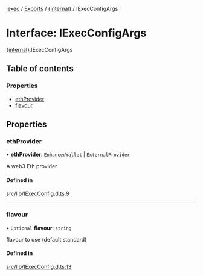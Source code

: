 [iexec](../README.md) / [Exports](../modules.md) / [{internal}](../modules/internal_.md) / IExecConfigArgs

# Interface: IExecConfigArgs

[{internal}](../modules/internal_.md).IExecConfigArgs

## Table of contents

### Properties

- [ethProvider](internal_.IExecConfigArgs.md#ethprovider)
- [flavour](internal_.IExecConfigArgs.md#flavour)

## Properties

### ethProvider

• **ethProvider**: [`EnhancedWallet`](../classes/internal_.EnhancedWallet.md) \| `ExternalProvider`

A web3 Eth provider

#### Defined in

[src/lib/IExecConfig.d.ts:9](https://github.com/iExecBlockchainComputing/iexec-sdk/blob/8e573c7/src/lib/IExecConfig.d.ts#L9)

___

### flavour

• `Optional` **flavour**: `string`

flavour to use (default standard)

#### Defined in

[src/lib/IExecConfig.d.ts:13](https://github.com/iExecBlockchainComputing/iexec-sdk/blob/8e573c7/src/lib/IExecConfig.d.ts#L13)
